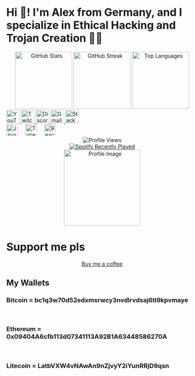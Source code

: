 <h1 align="left">Hi 👋! I'm Alex from Germany, and I specialize in Ethical Hacking and Trojan Creation 👨‍💻</h1>
<div align="center">
  <img src="https://github-readme-stats.vercel.app/api?username=Bantorbann&hide_title=false&hide_rank=false&show_icons=true&include_all_commits=true&count_private=true&disable_animations=false&theme=dracula&locale=en&hide_border=false" height="150" alt="GitHub Stats" />
  <img src="https://streak-stats.demolab.com?user=Bantorbann&locale=en&mode=daily&theme=dracula&hide_border=false&border_radius=5" height="150" alt="GitHub Streak" />
  <img src="https://github-readme-stats.vercel.app/api/top-langs?username=Bantorbann&locale=en&hide_title=false&layout=compact&card_width=320&langs_count=5&theme=dracula&hide_border=false" height="150" alt="Top Languages" />
</div>
<div align="left">
  <a href="https://www.youtube.com/channel/UC7Bmxtx21o5XIv963xNGD-A" target="_blank">
    <img src="https://img.shields.io/static/v1?message=Youtube&logo=youtube&label=&color=FF0000&logoColor=white&labelColor=&style=for-the-badge" height="35" alt="YouTube Logo" />
  </a>
  <a href="https://www.twitch.tv/bantorban" target="_blank">
    <img src="https://img.shields.io/static/v1?message=Twitch&logo=twitch&label=&color=9146FF&logoColor=white&labelColor=&style=for-the-badge" height="35" alt="Twitch Logo" />
  </a>
  <a href="https://discord.com/users/729048170125852744" target="_blank">
    <img src="https://img.shields.io/static/v1?message=Discord&logo=discord&label=&color=7289DA&logoColor=white&labelColor=&style=for-the-badge" height="35" alt="Discord Logo" />
  </a>
  <a href="mailto:marchal1903@gmail.com" target="_blank">
    <img src="https://img.shields.io/static/v1?message=Gmail&logo=gmail&label=&color=D14836&logoColor=white&labelColor=&style=for-the-badge" height="35" alt="Gmail Logo" />
  </a>
  <a href="https://stackoverflow.com/users/22659209/bantorban" target="_blank">
    <img src="https://img.shields.io/static/v1?message=Stackoverflow&logo=stackoverflow&label=&color=FE7A16&logoColor=white&labelColor=&style=for-the-badge" height="35" alt="Stack Overflow Logo" />
  </a>
</div>
<div align="left">
  <img src="https://cdn.jsdelivr.net/gh/devicons/devicon/icons/javascript/javascript-original.svg" height="30" alt="JavaScript Logo" />
  <img width="12" />
  <img src="https://cdn.jsdelivr.net/gh/devicons/devicon/icons/typescript/typescript-original.svg" height="30" alt="TypeScript Logo" />
  <img width="12" />
  <img src="https://cdn.jsdelivr.net/gh/devicons/devicon/icons/react/react-original.svg" height="30" alt="React Logo" />
  <!-- Add more programming language icons as needed -->
</div>
<div align="center">
  <img src="https://profile-counter.glitch.me/Bantorbann/count.svg?" alt="Profile Views" />
</div>
<div align="center">
  <a href="https://open.spotify.com/user/3163nadbyczznppr7vx26aev27my">
    <img src="https://spotify-recently-played-readme.vercel.app/api?user=3163nadbyczznppr7vx26aev27my" alt="Spotify Recently Played" />
  </a>
</div>
<div align="center">
  <img height="200" src="https://i.pinimg.com/564x/c3/e4/5d/c3e45d1de19e0e6219e04c7c1708b7de.jpg" alt="Profile Image" />
</div>
<h1>Support me pls</h1>
<div align="center">
  <a href="https://www.buymeacoffee.com/bantorban">Buy me a coffee</a>
</div>
<div align="center">
</div>
<h2>My Wallets</h2>
<h3>Bitcoin = bc1q3w70d52edxmsrwcy3nvdlrvdsaj6tl9kpvmaye</h3><br>
<h3>Ethereum = 0x09404A6cfb113d07341113A92B1A63448586270A</h3><br>
<h3>Litecoin = LatbVXW4vNAwAn9nZjvyY2iYunRRjD9qsn</h3><br>
